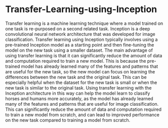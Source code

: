 # Transfer-Learning-using-Inception
Transfer learning is a machine learning technique where a model trained on one task is re-purposed on a second related task. Inception is a deep convolutional neural network architecture that was developed for image classification. Transfer learning using Inception typically involves using a pre-trained Inception model as a starting point and then fine-tuning the model on the new task using a smaller dataset.
The main advantage of using transfer learning is that it can significantly reduce the amount of data and computation required to train a new model. This is because the pre-trained model has already learned many of the features and patterns that are useful for the new task, so the new model can focus on learning the differences between the new task and the original task. This can be especially helpful when the dataset for the new task is small or when the new task is similar to the original task.
Using transfer learning with the Inception architecture in this way can help the model learn to classify horses and humans more accurately, as the model has already learned many of the features and patterns that are useful for image classification. This can significantly reduce the amount of data and computation required to train a new model from scratch, and can lead to improved performance on the new task compared to training a model from scratch.
